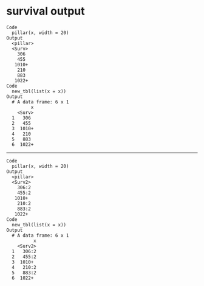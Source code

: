 # survival output

    Code
      pillar(x, width = 20)
    Output
      <pillar>
      <Surv>
        306 
        455 
       1010+
        210 
        883 
       1022+
    Code
      new_tbl(list(x = x))
    Output
      # A data frame: 6 x 1
             x
        <Surv>
      1   306 
      2   455 
      3  1010+
      4   210 
      5   883 
      6  1022+

---

    Code
      pillar(x, width = 20)
    Output
      <pillar>
      <Surv2>
        306:2
        455:2
       1010+ 
        210:2
        883:2
       1022+ 
    Code
      new_tbl(list(x = x))
    Output
      # A data frame: 6 x 1
              x
        <Surv2>
      1   306:2
      2   455:2
      3  1010+ 
      4   210:2
      5   883:2
      6  1022+ 


